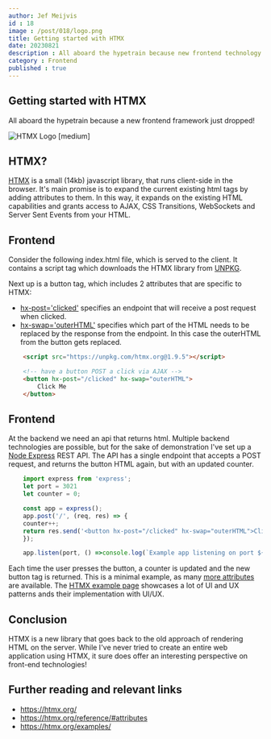 ```yaml
---
author: Jef Meijvis
id : 18
image : /post/018/logo.png
title: Getting started with HTMX
date: 20230821
description : All aboard the hypetrain because new frontend technology just dropped!
category : Frontend
published : true
---
```


## Getting started with HTMX
All aboard the hypetrain because a new frontend framework just dropped!

![HTMX Logo [medium]](/static/post/018/logo.png)

## HTMX?

[HTMX](https://htmx.org/) is a small (14kb) javascript library, that runs client-side in the browser.
It's main promise is to expand the current existing html tags by adding attributes to them.
In this way, it expands on the existing HTML capabilities and grants access to AJAX, CSS Transitions, WebSockets and Server Sent Events from your HTML.



## Frontend

Consider the following index.html file, which is served to the client.
It contains a script tag which downloads the HTMX library from [UNPKG](https://www.unpkg.com/).

Next up is a button tag, which includes 2 attributes that are specific to HTMX:
- [hx-post='clicked'](https://htmx.org/attributes/hx-post/) specifies an endpoint that will receive a post request when clicked.
- [hx-swap='outerHTML'](https://htmx.org/attributes/hx-swap/) specifies which part of the HTML needs to be replaced by the response from the endpoint. In this case the outerHTML from the button gets replaced.


```html
    <script src="https://unpkg.com/htmx.org@1.9.5"></script>

    <!-- have a button POST a click via AJAX -->
    <button hx-post="/clicked" hx-swap="outerHTML">
        Click Me
    </button>
```
## Frontend

At the backend we need an api that returns html.
Multiple backend technologies are possible, but for the sake of demonstration I've set up a [Node Express](https://expressjs.com/) REST API.
The API has a single endpoint that accepts a POST request, and returns the button HTML again, but with an updated counter. 


```js
    import express from 'express';
    let port = 3021
    let counter = 0;

    const app = express();
    app.post('/', (req, res) => {
    counter++;
    return res.send('<button hx-post="/clicked" hx-swap="outerHTML">Click Me ' + counter + '</button>');
    });

    app.listen(port, () =>console.log(`Example app listening on port ${port}!`));
```

Each time the user presses the button, a counter is updated and the new button tag is returned.
This is a minimal example, as many [more attributes](https://htmx.org/reference/#attributes) are available.
The [HTMX example page](https://htmx.org/examples/) showcases a lot of UI and UX patterns ands their implementation with UI/UX.

## Conclusion
HTMX is a new library that goes back to the old approach of rendering HTML on the server.
While I've never tried to create an entire web application using HTMX, it sure does offer an interesting perspective on front-end technologies! 

## Further reading and relevant links
- https://htmx.org/
- https://htmx.org/reference/#attributes
- https://htmx.org/examples/
